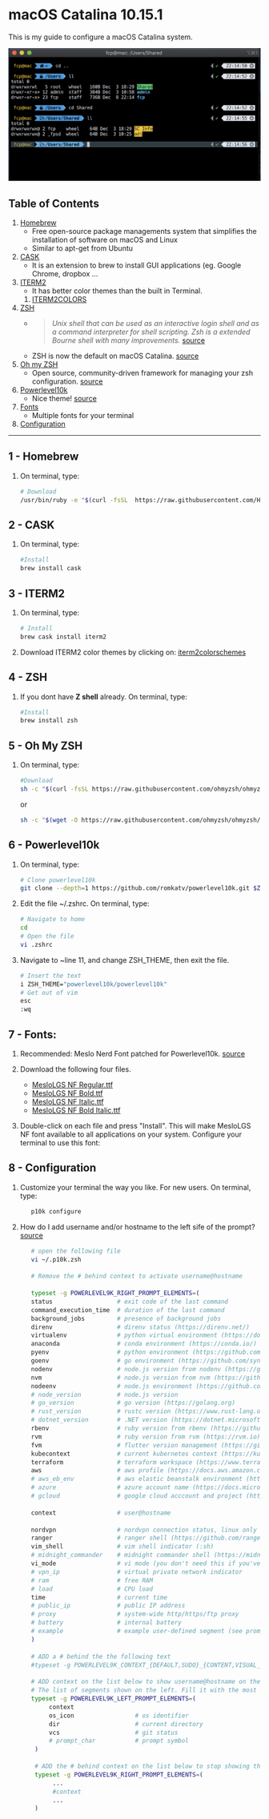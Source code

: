 # macOS Catalina 10.15.1
This is my guide to configure a macOS Catalina system.  

![my iterm2](https://github.com/fcarvalhopacheco/HOW2/blob/master/my_iterm2.png)


## Table of Contents
1. [Homebrew](#1---homebrew)
    * Free open-source package managements system that simplifies the installation of software on macOS and Linux
    * Similar to apt-get from Ubuntu
1. [CASK](#2---cask)
    * It is an extension to brew to install GUI applications (eg. Google Chrome, dropbox ...
1. [ITERM2](#3---iterm2) 
    * It has better color themes than the built in Terminal.
    1. [ITERM2COLORS](http://iterm2colorschemes.com/)
1. [ZSH](#4---zsh)
    * >*Unix shell that can be used as an interactive login shell and as a command interpreter for shell scripting. Zsh is a  extended Bourne shell with many improvements.* [source](https://en.wikipedia.org/wiki/Z_shell)
    * ZSH is now the default on macOS Catalina. [source](https://support.apple.com/en-us/HT208050)
1. [Oh my ZSH](#5---oh-my-zsh)
    * Open source, community-driven framework for managing your zsh configuration. [source](https://github.com/ohmyzsh/ohmyzsh)
1. [Powerlevel10k](#6---powerlevel10k)
    * Nice theme! [source](https://github.com/romkatv/powerlevel10k/blob/master/README.md#recommended-meslo-nerd-font-patched-for-powerlevel10k)
1. [Fonts](#7---patched-font)
   * Multiple fonts for your terminal
1. [Configuration](#8---configuration)

-----------------------------------------------------------------------------------

  ## 1 - Homebrew
   1. On terminal, type:
      ```sh
      # Download
      /usr/bin/ruby -e "$(curl -fsSL  https://raw.githubusercontent.com/Homebrew/install/master/install)"
      ```
  ## 2 - CASK
   1. On terminal, type:
      ```sh
      #Install
      brew install cask 
      ```
  ## 3 - ITERM2
   1. On terminal, type:
      ```sh
      # Install
      brew cask install iterm2
      ``` 
   2. Download ITERM2 color themes by clicking on:
      [iterm2colorschemes](https://github.com/mbadolato/iTerm2-Color-Schemes/zipball/master)

  ## 4 - ZSH
   1. If you dont have **Z shell** already. On terminal, type:
      ```sh
      #Install
      brew install zsh
      ``` 
  ## 5 - Oh My ZSH
   1. On terminal, type:
      ```sh
      #Download
      sh -c "$(curl -fsSL https://raw.githubusercontent.com/ohmyzsh/ohmyzsh/master/tools/install.sh)"
      ```
      or
      ```sh
      sh -c "$(wget -O https://raw.githubusercontent.com/ohmyzsh/ohmyzsh/master/tools/install.sh)"
      ```
      
  ## 6 - Powerlevel10k
   1. On terminal, type:
      ```sh
      # Clone powerlevel10k
      git clone --depth=1 https://github.com/romkatv/powerlevel10k.git $ZSH_CUSTOM/themes/powerlevel10k
      ```
      
   2. Edit the file ~/.zshrc. On terminal, type:
      ```sh
      # Navigate to home
      cd
      # Open the file
      vi .zshrc
      ```
   3. Navigate to ~line 11, and change ZSH_THEME, then exit the file.
      ```sh
      # Insert the text
      i ZSH_THEME="powerlevel10k/powerlevel10k"
      # Get out of vim
      esc
      :wq
      ```
  ## 7 - Fonts:
   1. Recommended: Meslo Nerd Font patched for Powerlevel10k. [source](https://awesomeopensource.com/project/romkatv/powerlevel10k)
   2. Download the following four files.
      * [MesloLGS NF Regular.ttf](https://github.com/romkatv/dotfiles-public/raw/master/.local/share/fonts/NerdFonts/MesloLGS%20NF%20Regular.ttf)
      * [MesloLGS NF Bold.ttf](https://github.com/romkatv/dotfiles-public/raw/master/.local/share/fonts/NerdFonts/MesloLGS%20NF%20Bold.ttf)
      * [MesloLGS NF Italic.ttf](https://github.com/romkatv/dotfiles-public/raw/master/.local/share/fonts/NerdFonts/MesloLGS%20NF%20Italic.ttf)
      * [MesloLGS NF Bold Italic.ttf](https://github.com/romkatv/dotfiles-public/raw/master/.local/share/fonts/NerdFonts/MesloLGS%20NF%20Bold%20Italic.ttf)
      
   3. Double-click on each file and press "Install". This will make MesloLGS NF font available to all applications on your system. Configure your terminal to use this font:
      
   
   
  ## 8 - Configuration
   1. Customize your terminal the way you like. For new users. On terminal, type:
      ```sh
         p10k configure
      ```
   2. How do I add username and/or hostname to the left sife of the prompt? [source](https://awesomeopensource.com/project/romkatv/powerlevel10k#how-do-i-add-username-andor-hostname-to-prompt)
      ```sh
         # open the following file
         vi ~/.p10k.zsh
         
         # Remove the # behind context to activate username@hostname 
         
         typeset -g POWERLEVEL9K_RIGHT_PROMPT_ELEMENTS=(
         status                  # exit code of the last command
         command_execution_time  # duration of the last command
         background_jobs         # presence of background jobs
         direnv                  # direnv status (https://direnv.net/)
         virtualenv              # python virtual environment (https://docs.python.org/3/library/venv.html)
         anaconda                # conda environment (https://conda.io/)
         pyenv                   # python environment (https://github.com/pyenv/pyenv)
         goenv                   # go environment (https://github.com/syndbg/goenv)
         nodenv                  # node.js version from nodenv (https://github.com/nodenv/nodenv)
         nvm                     # node.js version from nvm (https://github.com/nvm-sh/nvm)
         nodeenv                 # node.js environment (https://github.com/ekalinin/nodeenv)
         # node_version          # node.js version
         # go_version            # go version (https://golang.org)
         # rust_version          # rustc version (https://www.rust-lang.org)
         # dotnet_version        # .NET version (https://dotnet.microsoft.com)
         rbenv                   # ruby version from rbenv (https://github.com/rbenv/rbenv)
         rvm                     # ruby version from rvm (https://rvm.io)
         fvm                     # flutter version management (https://github.com/leoafarias/fvm)
         kubecontext             # current kubernetes context (https://kubernetes.io/)
         terraform               # terraform workspace (https://www.terraform.io)
         aws                     # aws profile (https://docs.aws.amazon.com/cli/latest/userguide/cli-configure-profiles.html)
         # aws_eb_env            # aws elastic beanstalk environment (https://aws.amazon.com/elasticbeanstalk/)
         # azure                 # azure account name (https://docs.microsoft.com/en-us/cli/azure)
         # gcloud                # google cloud acccount and project (https://cloud.google.com/)
         
         context                 # user@hostname
         
         nordvpn                 # nordvpn connection status, linux only (https://nordvpn.com/)
         ranger                  # ranger shell (https://github.com/ranger/ranger)
         vim_shell               # vim shell indicator (:sh)
         # midnight_commander    # midnight commander shell (https://midnight-commander.org/)
         vi_mode                 # vi mode (you don't need this if you've enabled prompt_char)
         # vpn_ip                # virtual private network indicator
         # ram                   # free RAM
         # load                  # CPU load
         time                    # current time
         # public_ip             # public IP address
         # proxy                 # system-wide http/https/ftp proxy
         # battery               # internal battery
         # example               # example user-defined segment (see prompt_example function below)
         )
         
         # ADD a # behind the the following text
         #typeset -g POWERLEVEL9K_CONTEXT_{DEFAULT,SUDO}_{CONTENT,VISUAL_IDENTIFIER}_EXPANSION=
            
         # ADD context on the list below to show username@hostname on the left lide
         # The list of segments shown on the left. Fill it with the most important segments.
         typeset -g POWERLEVEL9K_LEFT_PROMPT_ELEMENTS=(
              context
              os_icon                 # os identifier
              dir                     # current directory
              vcs                     # git status
              # prompt_char           # prompt symbol
          )
          
          # ADD the # behind context on the list below to stop showing the username@hostname on the right side 
          typeset -g POWERLEVEL9K_RIGHT_PROMPT_ELEMENTS=(
               ...
               #context
               ...
          )
      ```

